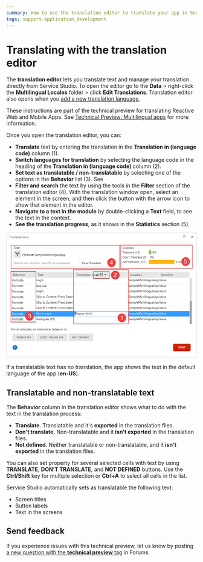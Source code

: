 ```yaml
---
summary: How to use the translation editor to translate your app in Service Studio.
tags: support-application_development
---
```


# Translating with the translation editor

The **translation editor** lets you translate text and manage your translation directly from Service Studio. To open the editor go to the **Data** > right-click the **Multilingual Locales** folder > click **Edit Translations**. Translation editor also opens when you [add a new translation language](translate-your-app.md).

<div class="info" markdown="1">

These instructions are part of the technical preview for translating Reactive Web and Mobile Apps. See [Technical Preview: Multilingual apps](intro.md) for more information.  

</div>

Once you open the translation editor, you can:

* **Translate** text by entering the translation in the **Translation in (language code)** column (1).
* **Switch languages for translation** by selecting the language code in the heading of the **Translation in (language code)** column (2).
* **Set text as translatable / non-translatable** by selecting one of the options in the **Behavior** list (3). See 
* **Filter and search** the text by using the tools in the **Filter** section of the translation editor (4). With the translation window open, select an element in the screen, and then click the button with the arrow icon to show that element in the editor.
* **Navigate to a text in the module** by double-clicking a **Text** field, to see the text in the context.
* **See the translation progress**, as it shows in the **Statistics** section (5).

![Translation editor overview](images/translation-editor-overview.png?width=690)

<div class="info" markdown="1">

If a translatable text has no translation, the app shows the text in the default language of the app (**en-US**).

</div>

## Translatable and non-translatable text

The **Behavior** column in the translation editor shows what to do with the text in the translation process:

* **Translate**. Translatable and it's **exported** in the translation files.
* **Don't translate**. Non-translatable and it **isn't exported** in the translation files.
* **Not defined**. Neither translatable or non-translatable, and it **isn't exported** in the translation files.

You can also set property for several selected cells with text by using **TRANSLATE**, **DON'T TRANSLATE**, and **NOT DEFINED** buttons. Use the **Ctrl/Shift** key for multiple selection or **Ctrl+A** to select all cells in the list. 

Service Studio automatically sets as translatable the following text:  

* Screen titles
* Button labels
* Text in the screens

## Send feedback

If you experience issues with this technical preview, let us know by posting [a new question with the **technical preview** tag](https://www.outsystems.com/forums/tag/6875/technical-preview/) in Forums.